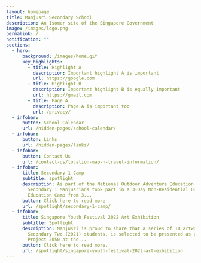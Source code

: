 ```yaml
---
layout: homepage
title: Manjusri Secondary School
description: An Isomer site of the Singapore Government
image: /images/logo.png
permalink: /
notification: ""
sections:
  - hero:
      background: /images/home.gif
      key_highlights:
        - title: Highlight A
          description: Important highlight A is important
          url: https://google.com
        - title: Highlight B
          description: Important highlight B is equally important
          url: https://gmail.com
        - title: Page A
          description: Page A is important too
          url: /privacy/
  - infobar:
      button: School Calendar
      url: /hidden-pages/school-calendar/
  - infobar:
      button: Links
      url: /hidden-pages/links/
  - infobar:
      button: Contact Us
      url: /contact-us/location-map-n-travel-information/
  - infobar:
      title: Secondary 1 Camp
      subtitle: spotlight
      description: As part of the National Outdoor Adventure Education Master Plan,
        Secondary 1 Manjusrians took part in a 3-Day Non-Residential Outdoor
        Education Camp from 3...
      button: Click here to read more
      url: /spotlight/secondary-1-camp/
  - infobar:
      title: Singapore Youth Festival 2022 Art Exhibition
      subtitle: Spotlight
      description: Manjusri is proud to share that a series of 10 artworks done by our
        Secondary Two (2021) students, is selected to be presented as part of
        Project 2050 at the...
      button: Click here to read more.
      url: /spotlight/singapore-youth-festival-2022-art-exhibition
---
```

